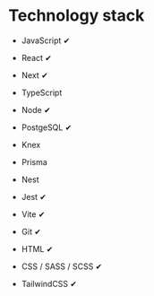 # Technology stack

- JavaScript	✔
- React ✔
- Next	✔
- TypeScript

- Node	✔
- PostgeSQL	✔
- Knex
- Prisma
-	Nest

- Jest	✔
- Vite	✔
- Git		✔

- HTML	✔
- CSS / SASS / SCSS	✔
- TailwindCSS	✔
